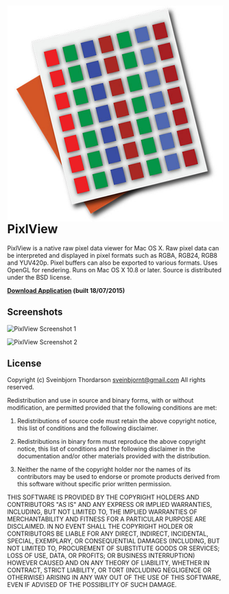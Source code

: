 <img align="right" src="https://raw.githubusercontent.com/sveinbjornt/PixlView/master/screenshots/appicon.jpg">

# PixlView

PixlView is a native raw pixel data viewer for Mac OS X. Raw pixel data can be interpreted and displayed in pixel formats such as RGBA, RGB24, RGB8 and YUV420p.  Pixel buffers can also be exported to various formats. Uses OpenGL for rendering. Runs on Mac OS X 10.8 or later. Source is distributed under the BSD license.


**<a href="https://raw.githubusercontent.com/sveinbjornt/PixlView/master/binaries/PixlView.zip">Download Application</a> (built 18/07/2015)**


## Screenshots

![PixlView Screenshot 1](https://raw.githubusercontent.com/sveinbjornt/PixlView/master/screenshots/screenshot1.png)

![PixlView Screenshot 2](https://raw.githubusercontent.com/sveinbjornt/PixlView/master/screenshots/screenshot2.png)


## License 

Copyright (c) Sveinbjorn Thordarson <sveinbjornt@gmail.com>
All rights reserved.

Redistribution and use in source and binary forms, with or without modification,
are permitted provided that the following conditions are met:

1. Redistributions of source code must retain the above copyright notice, this
list of conditions and the following disclaimer.

2. Redistributions in binary form must reproduce the above copyright notice, this
list of conditions and the following disclaimer in the documentation and/or other
materials provided with the distribution.

3. Neither the name of the copyright holder nor the names of its contributors may
be used to endorse or promote products derived from this software without specific
prior written permission.

THIS SOFTWARE IS PROVIDED BY THE COPYRIGHT HOLDERS AND CONTRIBUTORS "AS IS" AND
ANY EXPRESS OR IMPLIED WARRANTIES, INCLUDING, BUT NOT LIMITED TO, THE IMPLIED
WARRANTIES OF MERCHANTABILITY AND FITNESS FOR A PARTICULAR PURPOSE ARE DISCLAIMED.
IN NO EVENT SHALL THE COPYRIGHT HOLDER OR CONTRIBUTORS BE LIABLE FOR ANY DIRECT,
INDIRECT, INCIDENTAL, SPECIAL, EXEMPLARY, OR CONSEQUENTIAL DAMAGES (INCLUDING, BUT
NOT LIMITED TO, PROCUREMENT OF SUBSTITUTE GOODS OR SERVICES; LOSS OF USE, DATA, OR
PROFITS; OR BUSINESS INTERRUPTION) HOWEVER CAUSED AND ON ANY THEORY OF LIABILITY,
WHETHER IN CONTRACT, STRICT LIABILITY, OR TORT (INCLUDING NEGLIGENCE OR OTHERWISE)
ARISING IN ANY WAY OUT OF THE USE OF THIS SOFTWARE, EVEN IF ADVISED OF THE
POSSIBILITY OF SUCH DAMAGE.